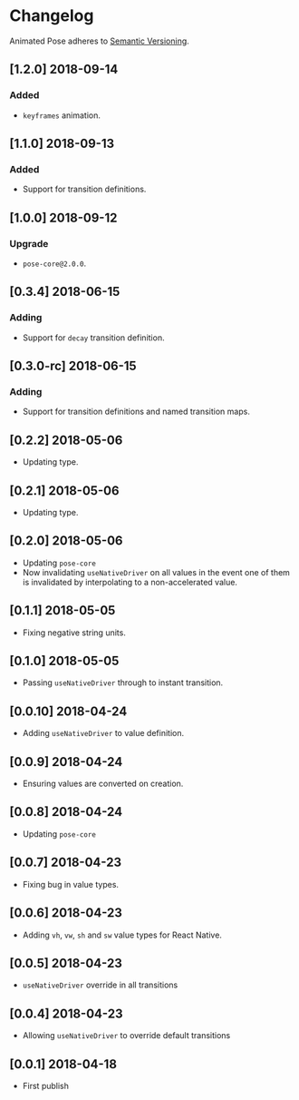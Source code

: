 # Changelog

Animated Pose adheres to [Semantic Versioning](http://semver.org/).

## [1.2.0] 2018-09-14

### Added

- `keyframes` animation.

## [1.1.0] 2018-09-13

### Added

- Support for transition definitions.

## [1.0.0] 2018-09-12

### Upgrade

- `pose-core@2.0.0`.

## [0.3.4] 2018-06-15

### Adding

- Support for `decay` transition definition.

## [0.3.0-rc] 2018-06-15

### Adding

- Support for transition definitions and named transition maps.

## [0.2.2] 2018-05-06

- Updating type.

## [0.2.1] 2018-05-06

- Updating type.

## [0.2.0] 2018-05-06

- Updating `pose-core`
- Now invalidating `useNativeDriver` on all values in the event one of them is invalidated by interpolating to a non-accelerated value.

## [0.1.1] 2018-05-05

- Fixing negative string units.

## [0.1.0] 2018-05-05

- Passing `useNativeDriver` through to instant transition.

## [0.0.10] 2018-04-24

- Adding `useNativeDriver` to value definition.

## [0.0.9] 2018-04-24

- Ensuring values are converted on creation.

## [0.0.8] 2018-04-24

- Updating `pose-core`

## [0.0.7] 2018-04-23

- Fixing bug in value types.

## [0.0.6] 2018-04-23

- Adding `vh`, `vw`, `sh` and `sw` value types for React Native.

## [0.0.5] 2018-04-23

- `useNativeDriver` override in all transitions

## [0.0.4] 2018-04-23

- Allowing `useNativeDriver` to override default transitions

## [0.0.1] 2018-04-18

- First publish

